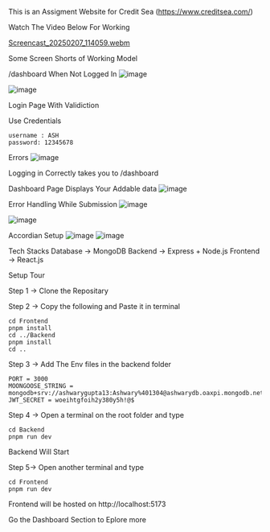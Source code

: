 This is an Assigment Website for Credit Sea (https://www.creditsea.com/)

Watch The Video Below For Working

[Screencast_20250207_114059.webm](https://github.com/user-attachments/assets/9a807593-b95a-4410-82e2-be8537b84813)



Some Screen Shorts of Working Model

/dashboard When Not Logged In
![image](https://github.com/user-attachments/assets/cffc73c7-965c-4aa7-bd3c-8b8508c1218e)

![image](https://github.com/user-attachments/assets/918c9214-879b-42b7-8668-158581149289)

Login Page With Validiction

Use Credentials 
```
username : ASH
password: 12345678
```
Errors
![image](https://github.com/user-attachments/assets/e4dbb0f8-4494-4b76-a5f7-83a442cc0d2c)

Logging in Correctly takes you to /dashboard

Dashboard Page Displays Your Addable data
![image](https://github.com/user-attachments/assets/0d88b3e6-2315-45fc-8e14-6a20ea3623cc)

Error Handling While Submission
![image](https://github.com/user-attachments/assets/0206f1c7-6837-4914-b672-a1936e3f6a24)

![image](https://github.com/user-attachments/assets/a47fed5a-31cf-4c62-82bc-a0eb5abd0a76)

Accordian Setup
![image](https://github.com/user-attachments/assets/762f262c-55cd-45a1-afeb-ee46f4a551da)
![image](https://github.com/user-attachments/assets/bd37347e-e20a-4932-a6e0-be47b22461bf)

Tech Stacks
Database -> MongoDB
Backend -> Express + Node.js
Frontend -> React.js

Setup Tour

Step 1 -> Clone the Repositary

Step 2 -> Copy the following and Paste it in terminal

```
cd Frontend
pnpm install
cd ../Backend
pnpm install
cd ..
```

Step 3 -> Add The Env files in the backend folder 

```
PORT = 3000
MOONGOOSE_STRING = mongodb+srv://ashwarygupta13:Ashwary%401304@ashwarydb.oaxpi.mongodb.net/CreditSea
JWT_SECRET = woeihtgfoih2y380y5h!@$
```

Step 4 -> Open a terminal on the root folder and type
```
cd Backend
pnpm run dev
```
Backend Will Start

Step 5-> Open another terminal and type
```
cd Frontend
pnpm run dev
```
Frontend will be hosted on http://localhost:5173

Go the Dashboard Section to Eplore more


